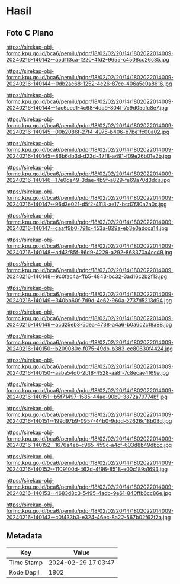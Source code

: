 # Hasil

## Foto C Plano

https://sirekap-obj-formc.kpu.go.id/bca6/pemilu/pdpr/18/02/02/20/14/1802022014009-20240216-140142--a5d113ca-f220-4fd2-9655-c4508cc26c85.jpg

https://sirekap-obj-formc.kpu.go.id/bca6/pemilu/pdpr/18/02/02/20/14/1802022014009-20240216-140144--0db2ae68-1252-4e26-87ce-406a5e0a8616.jpg

https://sirekap-obj-formc.kpu.go.id/bca6/pemilu/pdpr/18/02/02/20/14/1802022014009-20240216-140144--1ac6cec1-4c68-4da9-804f-7c9d05cfc8e7.jpg

https://sirekap-obj-formc.kpu.go.id/bca6/pemilu/pdpr/18/02/02/20/14/1802022014009-20240216-140145--00b2086f-27f4-4975-b406-b7be1fc00a02.jpg

https://sirekap-obj-formc.kpu.go.id/bca6/pemilu/pdpr/18/02/02/20/14/1802022014009-20240216-140145--86b6db3d-d23d-47f8-a491-f09e26b01e2b.jpg

https://sirekap-obj-formc.kpu.go.id/bca6/pemilu/pdpr/18/02/02/20/14/1802022014009-20240216-140146--17e0de49-3dae-4b9f-a829-fe69a70d3dda.jpg

https://sirekap-obj-formc.kpu.go.id/bca6/pemilu/pdpr/18/02/02/20/14/1802022014009-20240216-140147--96d3e021-d5f2-4113-ae17-bcd7f30a2a0c.jpg

https://sirekap-obj-formc.kpu.go.id/bca6/pemilu/pdpr/18/02/02/20/14/1802022014009-20240216-140147--caaff9b0-791c-453a-829a-eb3e0adcca14.jpg

https://sirekap-obj-formc.kpu.go.id/bca6/pemilu/pdpr/18/02/02/20/14/1802022014009-20240216-140148--ad43f85f-86d9-4229-a292-868370a4cc49.jpg

https://sirekap-obj-formc.kpu.go.id/bca6/pemilu/pdpr/18/02/02/20/14/1802022014009-20240216-140148--9c0fac4a-ffb5-4843-bc32-3ad16c2b2f13.jpg

https://sirekap-obj-formc.kpu.go.id/bca6/pemilu/pdpr/18/02/02/20/14/1802022014009-20240216-140149--340bb60f-7d9d-4e62-960a-2737d5213d94.jpg

https://sirekap-obj-formc.kpu.go.id/bca6/pemilu/pdpr/18/02/02/20/14/1802022014009-20240216-140149--acd25eb3-5dea-4738-a4a6-b0a6c2c18a88.jpg

https://sirekap-obj-formc.kpu.go.id/bca6/pemilu/pdpr/18/02/02/20/14/1802022014009-20240216-140150--b209080c-f075-49db-b383-ec80630f4424.jpg

https://sirekap-obj-formc.kpu.go.id/bca6/pemilu/pdpr/18/02/02/20/14/1802022014009-20240216-140150--aaba54d0-2b18-4528-aa8f-7c8ecae4f69e.jpg

https://sirekap-obj-formc.kpu.go.id/bca6/pemilu/pdpr/18/02/02/20/14/1802022014009-20240216-140151--b5f71497-1585-44ae-90b9-3872a79774bf.jpg

https://sirekap-obj-formc.kpu.go.id/bca6/pemilu/pdpr/18/02/02/20/14/1802022014009-20240216-140151--199d97b9-0957-44b0-9ddd-52626c18b03d.jpg

https://sirekap-obj-formc.kpu.go.id/bca6/pemilu/pdpr/18/02/02/20/14/1802022014009-20240216-140152--1676a4eb-c965-459c-a4cf-603d8b49db5c.jpg

https://sirekap-obj-formc.kpu.go.id/bca6/pemilu/pdpr/18/02/02/20/14/1802022014009-20240216-140152--1109100d-462d-4f96-8518-e00c189a1693.jpg

https://sirekap-obj-formc.kpu.go.id/bca6/pemilu/pdpr/18/02/02/20/14/1802022014009-20240216-140153--4683d8c3-5495-4adb-9e61-840ffb6cc86e.jpg

https://sirekap-obj-formc.kpu.go.id/bca6/pemilu/pdpr/18/02/02/20/14/1802022014009-20240216-140143--c0f433b3-e324-46ec-8a22-567b02f62f2a.jpg


## Metadata

| Key        | Value               |
| ---------- | ------------------- |
| Time Stamp | 2024-02-29 17:03:47 |
| Kode Dapil | 1802                |




